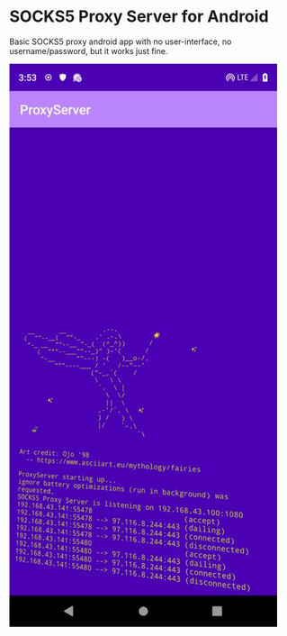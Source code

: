 # SOCKS5 Proxy Server for Android 

Basic SOCKS5 proxy android app with no user-interface, no username/password, but it works just fine.

![](screenshot.jpg)